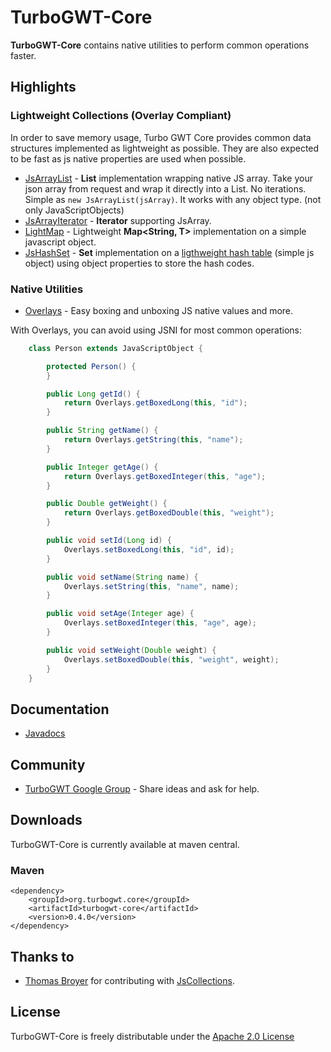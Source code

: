 TurboGWT-Core
==

**TurboGWT-Core** contains native utilities to perform common operations faster.

## Highlights

### Lightweight Collections (Overlay Compliant)
In order to save memory usage, Turbo GWT Core provides common data structures implemented as lightweight as possible. They are also expected to be fast as js native properties are used when possible.

* [JsArrayList](https://github.com/growbit/turbogwt-core/blob/master/src/main/java/org/turbogwt/core/collections/client/JsArrayList.java) - **List** implementation wrapping native JS array. Take your json array from request and wrap it directly into a List. No iterations. Simple as <code>new JsArrayList(jsArray)</code>. It works with any object type. (not only JavaScriptObjects)
* [JsArrayIterator](http://growbit.github.io/turbogwt-core/javadoc/apidocs/org/turbogwt/core/collections/client/JsArrayIterator.html) - **Iterator** supporting JsArray.
* [LightMap](http://growbit.github.io/turbogwt-core/javadoc/apidocs/org/turbogwt/core/collections/client/LightMap.html) - Lightweight **Map\<String, T\>** implementation on a simple javascript object.
* [JsHashSet](http://growbit.github.io/turbogwt-core/javadoc/apidocs/org/turbogwt/core/collections/client/JsHashSet.html) - **Set** implementation on a [ligthweight hash table](http://growbit.github.io/turbogwt-core/javadoc/apidocs/org/turbogwt/core/collections/client/JsHashTable.html) (simple js object) using object properties to store the hash codes.

### Native Utilities
* [Overlays](http://growbit.github.io/turbogwt-core/javadoc/apidocs/org/turbogwt/core/util/client/Overlays.html) - Easy boxing and unboxing JS native values and more.
 
With Overlays, you can avoid using JSNI for most common operations:
```java
    class Person extends JavaScriptObject {

        protected Person() {
        }

        public Long getId() {
            return Overlays.getBoxedLong(this, "id");
        }

        public String getName() {
            return Overlays.getString(this, "name");
        }

        public Integer getAge() {
            return Overlays.getBoxedInteger(this, "age");
        }

        public Double getWeight() {
            return Overlays.getBoxedDouble(this, "weight");
        }

        public void setId(Long id) {
            Overlays.setBoxedLong(this, "id", id);
        }

        public void setName(String name) {
            Overlays.setString(this, "name", name);
        }

        public void setAge(Integer age) {
            Overlays.setBoxedInteger(this, "age", age);
        }

        public void setWeight(Double weight) {
            Overlays.setBoxedDouble(this, "weight", weight);
        }
    }
```

## Documentation
* [Javadocs](http://growbit.github.io/turbogwt/turbogwt-core/javadoc/apidocs/index.html)

## Community
* [TurboGWT Google Group](http://groups.google.com/d/forum/turbogwt) - Share ideas and ask for help.

## Downloads
TurboGWT-Core is currently available at maven central.

### Maven
```
<dependency>
    <groupId>org.turbogwt.core</groupId>
    <artifactId>turbogwt-core</artifactId>
    <version>0.4.0</version>
</dependency>
```

## Thanks to
* [Thomas Broyer](https://plus.google.com/u/0/+ThomasBroyer) for contributing with [JsCollections](http://code.google.com/p/gwt-in-the-air/source/browse/#svn%2Ftrunk%2Fsrc%2Fnet%2Fltgt%2Fgwt%2Fjscollections%2Fclient%253Fstate%253Dclosed).

## License
TurboGWT-Core is freely distributable under the [Apache 2.0 License](http://www.apache.org/licenses/LICENSE-2.0.html)
